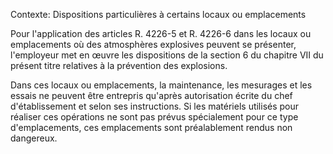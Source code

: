 Contexte: Dispositions particulières à certains locaux ou emplacements

Pour l'application des articles R. 4226-5 et R. 4226-6 dans les locaux ou emplacements où des atmosphères explosives peuvent se présenter, l'employeur met en œuvre les dispositions de la section 6 du chapitre VII du présent titre relatives à la prévention des explosions.

Dans ces locaux ou emplacements, la maintenance, les mesurages et les essais ne peuvent être entrepris qu'après autorisation écrite du chef d'établissement et selon ses instructions. Si les matériels utilisés pour réaliser ces opérations ne sont pas prévus spécialement pour ce type d'emplacements, ces emplacements sont préalablement rendus non dangereux.